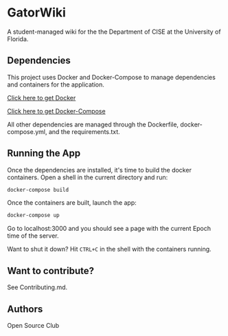 # GatorWiki
A student-managed wiki for the the Department of CISE at the University of Florida.

## Dependencies

This project uses Docker and Docker-Compose to manage
dependencies and containers for the application.

[Click here to get Docker](https://docs.docker.com/get-docker/)

[Click here to get Docker-Compose](https://docs.docker.com/compose/install/)

All other dependencies are managed through the Dockerfile, docker-compose.yml, and 
the requirements.txt.

## Running the App

Once the dependencies are installed, it's time to build the docker containers.
Open a shell in the current directory and run:

```bash
docker-compose build
```

Once the containers are built, launch the app:

```bash
docker-compose up
```

Go to localhost:3000 and you should see a page with the current Epoch time of the server.

Want to shut it down? Hit `CTRL+C` in the shell with the containers running.


## Want to contribute?

See Contributing.md.

## Authors

Open Source Club
